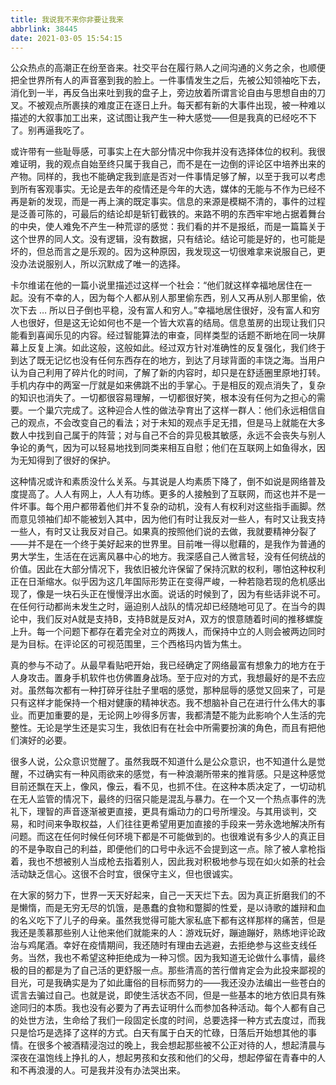 ```yaml
---
title: 我说我不来你非要让我来
abbrlink: 38445
date: 2021-03-05 15:54:15
---
```


公众热点的高潮正在纷至沓来。社交平台在履行熟人之间沟通的义务之余，也顺便把全世界所有人的声音塞到我的脸上。一件事情发生之后，先被公知领袖吃下去，消化到一半，再反刍出来吐到我的盘子上，旁边放着所谓言论自由与思想自由的刀叉。不被观点所裹挟的难度正在逐日上升。每天都有新的大事件出现，被一种难以描述的大叙事加工出来，这试图让我产生一种大感觉——但是我真的已经吃不下了。别再逼我吃了。

或许带有一些耻辱感，可事实上在大部分情况中你我并没有选择体位的权利。我很难证明，我的观点自始至终只属于我自己，而不是在一边倒的评论区中培养出来的产物。同样的，我也不能确定我到底是否对一件事情足够了解，以至于我可以考虑到所有客观事实。无论是去年的疫情还是今年的大选，媒体的无能与不作为已经不再是新的发现，而是一再上演的既定事实。信息的来源是模糊不清的，事件的过程是泛善可陈的，可最后的结论却是斩钉截铁的。来路不明的东西牢牢地占据着舞台的中央，使人难免不产生一种荒谬的感觉：我们看的并不是报纸，而是一篇篇关于这个世界的同人文。没有逻辑，没有数据，只有结论。结论可能是好的，也可能是坏的，但总而言之是乐观的。因为这种原因，我发现这一切很难拿来说服自己，更没办法说服别人，所以沉默成了唯一的选择。

卡尔维诺在他的一篇小说里描述过这样一个社会：“他们就这样幸福地居住在一起。没有不幸的人，因为每个人都从别人那里偷东西，别人又再从别人那里偷，依次下去 … 所以日子倒也平稳，没有富人和穷人。”幸福地居住很好，没有富人和穷人也很好，但是这无论如何也不是一个皆大欢喜的结局。信息茧房的出现让我们只能看到喜闻乐见的内容。经过智能算法的审查，同样类型的话题不断地在同一块屏幕上反复上演。如此这般，这般如此。经过双方针对准确性的反复强化，我们终于到达了既无记忆也没有任何东西存在的地方，到达了月球背面的丰饶之海。当用户认为自己利用了碎片化的时间，了解了新的内容时，却只是在舒适圈里原地打转。手机内存中的两室一厅就是如来佛跳不出的手掌心。于是相反的观点消失了，复杂的知识也消失了。一切都很容易理解，一切都很好笑，根本没有任何为之担心的需要。一个巢穴完成了。这种迎合人性的做法孕育出了这样一群人：他们永远相信自己的观点，不会改变自己的看法；对于未知的观点手足无措，但是马上就能在大多数人中找到自己属于的阵营；对与自己不合的异见极其敏感，永远不会丧失与别人争论的勇气，因为可以轻易地找到同类来相互自慰；他们在互联网上如鱼得水，因为无知得到了很好的保护。

这种情况或许和素质没什么关系。与其说是人均素质下降了，倒不如说是网络普及度提高了。人人有网上，人人有功练。更多的人接触到了互联网，而这也并不是一件坏事。每个用户都带着他们并不复杂的动机，没有人有权利对这些指手画脚。然而意见领袖们却不能被划入其中，因为他们有时让我反对一些人，有时又让我支持一些人，有时又让我反对自己。如果真的按照他们说的去做，我就要精神分裂了——并不是在一个终于美好起来的世界里。目前唯一得以慰藉的，是我作为普通的男大学生，生活在在远离风暴中心的地方。我深感自己人微言轻，没有任何统战的价值。因此在大部分情况下，我依旧被允许保留了保持沉默的权利，哪怕这种权利正在日渐缩水。似乎因为这几年国际形势正在变得严峻，一种若隐若现的危机感出现了，像是一块石头正在慢慢浮出水面。说话的时候到了，因为有些话非说不可。在任何行动都尚未发生之时，逼迫别人战队的情况却已经随地可见了。在当今的舆论中，我们反对A就是支持B，支持B就是反对A，双方的恨意随着时间的推移螺旋上升。每一个问题下都存在着完全对立的两拨人，而保持中立的人则会被两边同时是为目标。在评论区的可视范围里，三个西格玛内皆为焦土。

真的参与不动了。从最早看贴吧开始，我已经确定了网络最富有想象力的地方在于人身攻击。置身手机软件也仿佛置身战场。至于应对的方式，我想最好的是不去应对。虽然每次都有一种打碎牙往肚子里咽的感觉，那种屈辱的感觉又回来了，可是只有这样才能保持一个相对健康的精神状态。我不想脑补自己在进行什么伟大的事业。而更加重要的是，无论网上吵得多厉害，我都清楚不能为此影响个人生活的完整性。无论是学生还是实习生，我依旧有在社会中所需要扮演的角色，而且有把他们演好的必要。

很多人说，公众意识觉醒了。虽然我既不知道什么是公众意识，也不知道什么是觉醒，不过确实有一种风雨欲来的感觉，有一种浪潮所带来的推背感。只是这种感觉目前还飘在天上，像风，像云，看不见，也抓不住。在这种本质决定了，一切动机在无人监管的情况下，最终的归宿只能是混乱与暴力。在一个又一个热点事件的洗礼下，理智的声音逐渐被更直接，更具有煽动力的口号所埋没。与其用谈判，交易，和时间来争取权益，人们往往更希望用更加直接的手段来一劳永逸地解决所有问题。而这在任何时候任何环境下都是不可能做到的。也很难说有多少人的真正目的不是争取自己的利益，即便他们的口号中永远不会提到这一点。除了被人拿枪指着，我也不想被别人当成枪去指着别人，因此我对积极地参与现在如火如荼的社会活动缺乏信心。这很不合时宜，很保守主义，但也很诚实。

在大家的努力下，世界一天天好起来，自己一天天烂下去。因为真正折磨我们的不是懒惰，而是无穷无尽的饥饿，是愚蠢的食物和蹩脚的性爱，是以诗歌的雄辩和血的名义吃下了儿子的母亲。虽然我觉得可能大家私底下都有这样那样的痛苦，但是我还是羡慕那些别人让他来他们就能来的人：游戏玩好，蹦迪蹦好，熟练地评论政治与鸡尾酒。幸好在疫情期间，我还随时有理由去逃避，去拒绝参与这些支线任务。当然，我也不希望这种拒绝成为一种习惯。因为我知道无论做什么事情，最终极的目的都是为了自己活的更舒服一点。那些清高的苦行僧肯定会为此投来鄙视的目光，可是我确实是为了如此庸俗的目标而努力的——我还没办法编出一些苍白的谎言去骗过自己。也就是说，即使生活状态不同，但是一些基本的地方依旧具有殊途同归的本质。我也没有必要为了再去证明什么而参加各种活动。每个人都有自己的处世方法，生命给了我们一段固定长度的时间，总要选择一种方式去度过，而我只是恰巧是选择了这样的方式。白天有属于白天的忙碌，日落后开始想其他的事情。在很多个被酒精浸泡过的晚上，我会想起那些被不公正对待的人，想起清晨与深夜在温饱线上挣扎的人，想起男孩和女孩和他们的父母，想起停留在青春中的人和不再浪漫的人。可是我并没有办法哭出来。